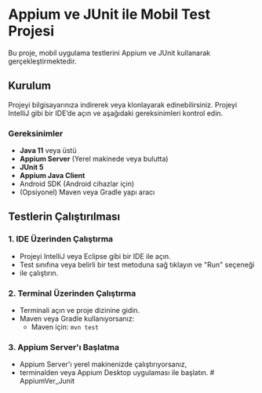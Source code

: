# Appium ve JUnit ile Mobil Test Projesi

Bu proje, mobil uygulama testlerini Appium ve JUnit kullanarak gerçekleştirmektedir.

## Kurulum

Projeyi bilgisayarınıza indirerek veya klonlayarak edinebilirsiniz. Projeyi IntelliJ gibi bir IDE’de açın ve aşağıdaki 
gereksinimleri kontrol edin.

### Gereksinimler

- **Java 11** veya üstü
- **Appium Server** (Yerel makinede veya bulutta)
- **JUnit 5**
- **Appium Java Client**
- Android SDK (Android cihazlar için)
- (Opsiyonel) Maven veya Gradle yapı aracı

## Testlerin Çalıştırılması

### 1. IDE Üzerinden Çalıştırma

- Projeyi IntelliJ veya Eclipse gibi bir IDE ile açın.
- Test sınıfına veya belirli bir test metoduna sağ tıklayın ve "Run" seçeneği
- ile çalıştırın.

### 2. Terminal Üzerinden Çalıştırma

- Terminali açın ve proje dizinine gidin.
- Maven veya Gradle kullanıyorsanız:
    - Maven için: `mvn test`
  
### 3. Appium Server'ı Başlatma

- Appium Server'ı yerel makinenizde çalıştırıyorsanız,
- terminalden veya Appium Desktop uygulaması ile başlatın. #   A p p i u m V e r _ J u n i t  
 